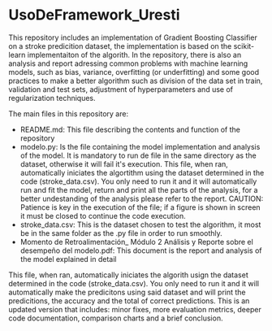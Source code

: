 # UsoDeFramework_Uresti

This repository includes an implementation of Gradient Boosting Classifier on a stroke predicition dataset, the implementation is based on the scikit-learn implementaiton of the algorith. In the repository, there is also an analysis and report adressing common problems with machine learning models, such as bias, variance, overfitting (or underfitting) and some good practices to make a better algorithm such as division of the data set in train, validation and test sets, adjustment of hyperparameters and use of regularization techniques.


The main files in this repository are:
- README.md: This file describing the contents and function of the repository
- modelo.py: Is the file containing the model implementation and analysis of the model. It is mandatory to run de file in the same directory as the dataset, otherwise it will fail it's execution. This file, when ran, automatically iniciates the algortithm using the dataset determined in the code (stroke_data.csv). You only need to run it and it will automatically run and fit the model, return and print all the parts of the analysis, for a better undestanding of the analysis please refer to the report. CAUTION: Patience is key in the execution of the file; if a figure is shown in screen it must be closed to continue the code execution.
- stroke_data.csv: This is the dataset chosen to test the algorithm, it most be in the same folder as the .py file in order to run smoothly.
- Momento de Retroalimentación_ Módulo 2 Análisis y Reporte sobre el desempeño del modelo.pdf: This document is the report and analysis of the model explained in detail

This file, when ran, automatically iniciates the algorith usign the dataset determined in the code (stroke_data.csv). You only need to run it and it will automatically make the predicitons using said dataset and will print the predicitions, the accuracy and the total of correct predictions. This is an updated version that includes: minor fixes, more evaluation metrics, deeper code documentation, comparison charts and a brief conclusion.

